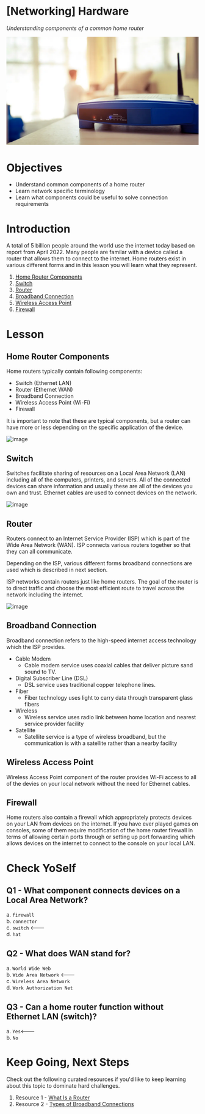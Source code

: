 # [Networking] Hardware
*Understanding components of a common home router*

![Wi-Fi Router](.rsrc/wifi-router.jpeg)

# Objectives
- Understand common components of a home router
- Learn network specific terminology
- Learn what components could be useful to solve connection requirements

# Introduction
A total of 5 billion people around the world use the internet today based on report from April 2022. Many people are familar with a device called a router that allows them to connect to the internet. Home routers exist in various different forms and in this lesson you will learn what they represent. 

1. [Home Router Components](#home-router-components)
2. [Switch](#switch)
3. [Router](#router)
4. [Broadband Connection](#broadband-connection)
5. [Wireless Access Point](#wireless-access-point)
6. [Firewall](#firewall)

# Lesson
## Home Router Components
Home routers typically contain following components:
* Switch (Ethernet LAN)
* Router (Ethernet WAN)
* Broadband Connection
* Wireless Access Point (Wi-Fi)
* Firewall 

It is important to note that these are typical components, but a router can have more or less depending on the specific application of the device. 

![image](https://user-images.githubusercontent.com/18094862/179405675-5a1c6c1b-4f70-4b8e-89a4-982c522729c4.png)

## Switch
Switches facilitate sharing of resources on a Local Area Network (LAN) including all of the computers, printers, and servers. All of the connected devices can share information and usually these are all of the devices you own and trust. Ethernet cables are used to connect devices on the network. 

![image](https://user-images.githubusercontent.com/18094862/179407510-eecacf84-1513-4565-a9e4-55acc99d9fc0.png)

## Router
Routers connect to an Internet Service Provider (ISP) which is part of the Wide Area Network (WAN). ISP connects various routers together so that they can all communicate. 

Depending on the ISP, various different forms broadband connections are used which is described in next section.

ISP networks contain routers just like home routers. The goal of the router is to direct traffic and choose the most efficient route to travel across the network including the internet. 

![image](https://user-images.githubusercontent.com/18094862/179405602-b95cc6ef-db56-4b31-93b6-8354b759b69c.png)

## Broadband Connection
Broadband connection refers to the high-speed internet access technology which the ISP provides. 

* Cable Modem
  * Cable modem service uses coaxial cables that deliver picture sand sound to TV.
* Digital Subscriber Line (DSL)
  * DSL service uses traditional copper telephone lines.
* Fiber
  * Fiber technology uses light to carry data through transparent glass fibers
* Wireless
  * Wireless service uses radio link between home location and nearest service provider facility
* Satellite
  * Satellite service is a type of wireless broadband, but the communication is with a satellite rather than a nearby facility

## Wireless Access Point
Wireless Access Point component of the router provides Wi-Fi access to all of the devies on your local network without the need for Ethernet cables. 

## Firewall 
Home routers also contain a firewall which appropriately protects devices on your LAN from devices on the internet. If you have ever played games on consoles, some of them require modification of the home router firewall in terms of allowing certain ports through or setting up port forwarding which allows devices on the internet to connect to the console on your local LAN. 

# Check YoSelf
## Q1 - What component connects devices on a Local Area Network?
a. ```firewall```<br>
b. ```connector```<br>
c. ```switch``` <---<br>
d. ```hat```<br>

## Q2 - What does WAN stand for?
a. ```World Wide Web```<br>
b. ```Wide Area Network``` <---<br>
c. ```Wireless Area Network```<br>
d. ```Work Authorization Net```<br>

## Q3 - Can a home router function without Ethernet LAN (switch)?
a. ```Yes```<---<br>
b. ```No```<br>

# Keep Going, Next Steps
Check out the following curated resources if you'd like to keep learning about this topic to dominate hard challenges.
1. Resource 1 - [What Is a Router](https://www.cisco.com/c/en/us/solutions/small-business/resource-center/networking/what-is-a-router.html)
2. Resource 2 - [Types of Broadband Connections](https://www.fcc.gov/general/types-broadband-connections)

